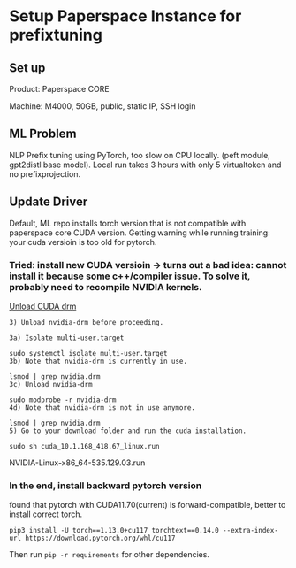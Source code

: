 # Setup Paperspace Instance for prefixtuning


## Set up

Product: Paperspace CORE

Machine: M4000, 50GB, public, static IP, SSH login

## ML Problem

NLP Prefix tuning using PyTorch, too slow on CPU locally. (peft module, gpt2distl base model). Local run takes 3 hours with only 5 virtualtoken and no prefixprojection. 

## Update Driver

Default, ML repo installs torch version that is not compatible with paperspace core CUDA version. Getting warning while running training: your cuda versioin is too old for pytorch. 

### Tried: install new CUDA versioin -> turns out a bad idea: cannot install it because some c++/compiler issue. To solve it, probably need to recompile NVIDIA kernels. 

[Unload CUDA drm](https://unix.stackexchange.com/questions/440840/how-to-unload-kernel-module-nvidia-drm)
```
3) Unload nvidia-drm before proceeding.

3a) Isolate multi-user.target

sudo systemctl isolate multi-user.target
3b) Note that nvidia-drm is currently in use.

lsmod | grep nvidia.drm
3c) Unload nvidia-drm

sudo modprobe -r nvidia-drm
4d) Note that nvidia-drm is not in use anymore.

lsmod | grep nvidia.drm
5) Go to your download folder and run the cuda installation.

sudo sh cuda_10.1.168_418.67_linux.run
```

NVIDIA-Linux-x86_64-535.129.03.run

### In the end, install backward pytorch version

found that pytorch with CUDA11.70(current) is forward-compatible, better to install correct torch.

`pip3 install -U torch==1.13.0+cu117 torchtext==0.14.0 --extra-index-url https://download.pytorch.org/whl/cu117`

Then run `pip -r requirements` for other dependencies.